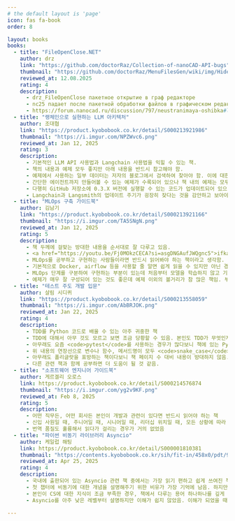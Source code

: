 ```yaml
---
# the default layout is 'page'
icon: fas fa-book
order: 8

layout: books
books:
  - title: "FileOpenClose.NET"
    author: drz
    link: "https://github.com/doctorRaz/Collection-of-nanoCAD-API-bugs"
    thumbnail: "https://github.com/doctorRaz/MenuFilesGen/wiki/img/HideCommand_menu.png"
    reviewed_at: 12.08.2025 
    rating: 4
    description:
      - drz_FileOpenClose пакетное открытие в граф редакторе 
      - nc25 падает после пакетной обработки файлов в графическом редакторе
      - https://forum.nanocad.ru/discussion/797/neustranimaya-oshibka#latest
  - title: "랭체인으로 실현하는 LLM 아키텍처"
    author: 조대협
    link: "https://product.kyobobook.co.kr/detail/S000213921986"
    thumbnail: "https://i.imgur.com/NPZWvc6.png"
    reviewed_at: Jan 12, 2025 
    rating: 3
    description:
      - 기본적인 LLM API 사용법과 Langchain 사용법을 익힐 수 있는 책.
      - 책의 내용과 예제 모두 좋지만 아래 내용을 반드시 참고해야 함.
      - 예제에서 사용하는 일부 데이터는 저자의 블로그에서 검색하여 찾아야 함. 이에 대한 아무런 가이드가 없어 헤맬 수 있음.
      - 간단한 에이전트까지 만들어볼 수 있는 예제가 수록되어 있으나 책 내의 예제는 모두 Langchain 옛날 버전(0.1.X)에 대응함.
      - 다행히 GitHub 저장소에 0.3.X 버전에 실행할 수 있는 코드가 업데이트되어 있으나 노트북 파일의 목차가 이상하게 정리되어 있음.
      - Langchain과 Langsmith의 업데이트 주기가 굉장히 잦다는 것을 감안하고 보아야 하는 책임.
  - title: "MLOps 구축 가이드북"
    author: 김남기
    link: "https://product.kyobobook.co.kr/detail/S000213921166"
    thumbnail: "https://i.imgur.com/TA5SNgN.png"
    reviewed_at: Jan 12, 2025 
    rating: 5
    description:
      - 책 두께에 걸맞는 방대한 내용을 순서대로 잘 다루고 있음.
      - <a href="https://youtu.be/Fj0MOkzCECA?si=asgDNGAufJWQgnc5">ifkakao 발표 내용</a>을 한 번 보고 읽어보면 더 좋을 듯.
      - MLOps를 공부하고 구현하는 사람들이라면 반드시 읽어봐야 하는 책이라고 생각함.
      - 기본적으로 Docker, airflow 등을 사용할 줄 알면 쉽게 읽을 수 있지만 아닌 경우엔 읽다가 멈칫하는 부분이 많을 수 있음.
      - MLOps 단계를 구분하여 구현하는 부분이 있는데 처음부터 모델을 학습하지 않고 기존에 있는 파일을 활용하기 때문에 MLOps 0단계와 1단계의 차이를 크게 느끼지 못할 수 있음.
      - 예제가 매우 잘 구성되어 있는 것도 좋은데 예제 이외의 볼거리가 참 많은 책임. 부록 내용도 꼭 읽어보길 권장함.
  - title: "테스트 주도 개발 입문"
    author: 살림 시디퀴
    link: "https://product.kyobobook.co.kr/detail/S000213558059"
    thumbnail: "https://i.imgur.com/AbBRJOK.png"
    reviewed_at: Jan 22, 2025 
    rating: 4
    description:
      - TDD를 Python 코드로 배울 수 있는 아주 귀중한 책
      - TDD에 대해서 아무 것도 모르고 보면 조금 당황할 수 있음. 본인도 TDD가 무엇인지 잘 모르고 보았는데, 색다른 접근 방법이라고 느꼈음.
      - 아무래도 요즘 <code>pytest</code>를 사용하는 경우가 많다보니 책에 있는 Python 테스트 코드가 모두 <code>unittest</code>로 작성되어 있어서 아쉬움. 직접 수정하여 예제 코드를 활용함. <code>pytest</code>를 쓰는 사람이라면 반드시 직접 바꿔보길 권장함.
      - 위 내용의 연장선으로 변수나 함수, 메서드명이 모두 <code>snake_case</code>가 아닌 <code>camelCase</code>로 되어 있어서 아쉬움.
      - 아무래도 폴리글랏을 표방하는 책이다보니 책 페이지 수 대비 내용이 방대하지 않음.
      - 다른 관련 책과 함께 공부하면 더 도움이 될 것 같음.
  - title: "소프트웨어 엔지니어 가이드북"
    author: 게르겔리 오로스
    link: https://product.kyobobook.co.kr/detail/S000214576874
    thumbnail: "https://i.imgur.com/yg2v9KF.png"
    reviewed_at: Feb 8, 2025
    rating: 5
    description:
      - 어떤 직무든, 어떤 회사든 본인이 개발과 관련이 있다면 반드시 읽어야 하는 책
      - 신입 사원일 때, 주니어일 때, 시니어일 때, 리더십 위치일 때, 모든 상황에 따라 다르게 읽히고 새로운 인사이트를 제공하기 때문에 언제든지 본인의 상황이 바뀌었거나, 누군가의 조언이 필요할 때 한 번씩 꺼내서 읽어볼 만함.
      - 번역 품질도 훌륭해서 읽다가 걸리는 경우가 거의 없었음
  - title: "파이썬 비동기 라이브러리 Asyncio"
    author: 케일럽 해팅
    link: https://product.kyobobook.co.kr/detail/S000001810381
    thumbnail: "https://contents.kyobobook.co.kr/sih/fit-in/458x0/pdt/9791162244197.jpg"
    reviewed_at: Apr 25, 2025
    rating: 4
    description:
      - 국내에 출판되어 있는 Asyncio 관련 책 중에서는 가장 읽기 편하고 쉽게 쓰여진 책
      - 첫 챕터에 비동기에 대한 개념을 설명해주기 위한 비유가 가장 기억에 남음. 하지만 그 뒤의 내용은 그렇게 쉽지 않음.
      - 본인이 CS에 대한 지식이 조금 부족한 경우, 책에서 다루는 용어 하나하나를 깊게 공부하면서 읽어야 이 책을 제대로 활용할 수 있음.
      - Asyncio를 아주 낮은 레벨부터 설명하지만 이해가 쉽지 않았음. 이해가 되었을 때는 실제 Asyncio를 사용할 때 필요한 여러 가지 툴(Lock, Semaphore, Event)에 대한 설명이 거의 없어서 실제 사용하기 전에 더 많은 공부가 필요했음.
      
---
```

